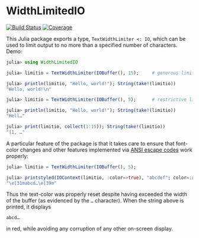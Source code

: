 # WidthLimitedIO

[![Build Status](https://github.com/JuliaIO/WidthLimitedIO.jl/actions/workflows/CI.yml/badge.svg?branch=main)](https://github.com/JuliaIO/WidthLimitedIO.jl/actions/workflows/CI.yml?query=branch%3Amain)
[![Coverage](https://codecov.io/gh/JuliaIO/WidthLimitedIO.jl/branch/main/graph/badge.svg)](https://codecov.io/gh/JuliaIO/WidthLimitedIO.jl)

This Julia package exports a type, `TextWidthLimiter <: IO`, which can be used to limit output to no more than a specified number of characters.
Demo:

```julia
julia> using WidthLimitedIO

julia> limitio = TextWidthLimiter(IOBuffer(), 15);     # generous limit

julia> println(limitio, "Hello, world!"); String(take!(limitio))
"Hello, world!\n"

julia> limitio = TextWidthLimiter(IOBuffer(), 5);      # restrictive limit

julia> println(limitio, "Hello, world!"); String(take!(limitio))
"Hell…"

julia> print(limitio, collect(1:15)); String(take!(limitio))
"[1, …"
```

A particular feature of the package is that it takes care to ensure that font-color changes and other
features implemented via [ANSI escape codes](https://en.wikipedia.org/wiki/ANSI_escape_code) work
properly:

```julia
julia> limitio = TextWidthLimiter(IOBuffer(), 5);

julia> printstyled(IOContext(limitio, :color=>true), "abcdef"; color=:red); String(take!(limitio))
"\e[31mabcd…\e[39m"
```

Thus the text-color was properly reset despite having exceeded the width of the buffer (as evidenced by the `…` character).
When the string above is printed, it displays

```
abcd…
```

in red, while avoiding any corruption of any other on-screen display.
